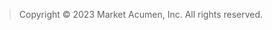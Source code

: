 > Copyright &copy; 2023 Market Acumen, Inc. All rights reserved.

<!-- LINK-HERE -->

[v0.11.0]: https://github.com/zesk/zesk/compare/v0.10.13...v0.11.0

[v0.11.1]: https://github.com/zesk/zesk/compare/v0.11.1...v0.11.0

[v0.12.0]: https://github.com/zesk/zesk/compare/v0.11.1...v0.12.0

[v0.12.1]: https://github.com/zesk/zesk/compare/v0.12.0...v0.12.1

[v0.12.2]: https://github.com/zesk/zesk/compare/v0.12.1...v0.12.2

[v0.12.3]: https://github.com/zesk/zesk/compare/v0.12.2...v0.12.3

[v0.12.4]: https://github.com/zesk/zesk/compare/v0.12.3...v0.12.4

[v0.12.5]: https://github.com/zesk/zesk/compare/v0.12.4...v0.12.5

[v0.12.6]: https://github.com/zesk/zesk/compare/v0.12.5...v0.12.6

[v0.12.7]: https://github.com/zesk/zesk/compare/v0.12.6...v0.12.7

[v0.12.8]: https://github.com/zesk/zesk/compare/v0.12.7...v0.12.8

[v0.12.9]: https://github.com/zesk/zesk/compare/v0.12.8...v0.12.9

[v0.12.10]: https://github.com/zesk/zesk/compare/v0.12.9...v0.12.10

[v0.12.11]: https://github.com/zesk/zesk/compare/v0.12.10...v0.12.11

[v0.12.12]: https://github.com/zesk/zesk/compare/v0.12.11...v0.12.12

[v0.12.13]: https://github.com/zesk/zesk/compare/v0.12.12...v0.12.13

[v0.12.14]: https://github.com/zesk/zesk/compare/v0.12.13...v0.12.14

[v0.12.15]: https://github.com/zesk/zesk/compare/v0.12.14...v0.12.15

[v0.13.0]: https://github.com/zesk/zesk/compare/v0.12.15...v0.13.0

[v0.13.1]: https://github.com/zesk/zesk/compare/v0.13.0...v0.13.1

[v0.13.2]: https://github.com/zesk/zesk/compare/v0.13.1...v0.13.2

[v0.14.0]: https://github.com/zesk/zesk/compare/v0.13.2...v0.14.0

[v0.14.1]: https://github.com/zesk/zesk/compare/v0.14.0...v0.14.1

[v0.14.2]: https://github.com/zesk/zesk/compare/v0.14.1...v0.14.2

[v0.14.3]: https://github.com/zesk/zesk/compare/v0.14.2...v0.14.3

[v0.14.4]: https://github.com/zesk/zesk/compare/v0.14.3...v0.14.4

[v0.15.0]: https://github.com/zesk/zesk/compare/v0.14.4...v0.15.0

[v0.15.1]: https://github.com/zesk/zesk/compare/v0.15.0...v0.15.1

[v0.15.2]: https://github.com/zesk/zesk/compare/v0.15.1...v0.15.2

[v0.15.3]: https://github.com/zesk/zesk/compare/v0.15.2...v0.15.3

[v0.15.4]: https://github.com/zesk/zesk/compare/v0.15.3...v0.15.4

[v0.15.5]: https://github.com/zesk/zesk/compare/v0.15.4...v0.15.5

[v0.15.6]: https://github.com/zesk/zesk/compare/v0.15.5...v0.15.6

[v0.15.7]: https://github.com/zesk/zesk/compare/v0.15.6...v0.15.7

[v0.16.0]: https://github.com/zesk/zesk/compare/v0.15.7...v0.16.0

[v0.16.1]: https://github.com/zesk/zesk/compare/v0.16.0...v0.16.1

[v0.16.2]: https://github.com/zesk/zesk/compare/v0.16.1...v0.16.2

[v0.16.3]: https://github.com/zesk/zesk/compare/v0.16.2...v0.16.3

[v0.16.4]: https://github.com/zesk/zesk/compare/v0.16.3...v0.16.4

[v0.16.5]: https://github.com/zesk/zesk/compare/v0.16.4...v0.16.5

[v0.17.0]: https://github.com/zesk/zesk/compare/v0.16.5...v0.17.0

[v0.18.0]: https://github.com/zesk/zesk/compare/v0.17.0...v0.18.0

[v0.18.1]: https://github.com/zesk/zesk/compare/v0.18.0...v0.18.1

[v0.19.0]: https://github.com/zesk/zesk/compare/v0.18.1...v0.19.0

[v0.19.1]: https://github.com/zesk/zesk/compare/v0.19.0...v0.19.1

[v0.20.0]: https://github.com/zesk/zesk/compare/v0.19.1...v0.20.0

[v0.20.1]: https://github.com/zesk/zesk/compare/v0.20.0...v0.20.1

[v0.21.0]: https://github.com/zesk/zesk/compare/v0.20.1...v0.21.0

[v0.21.1]: https://github.com/zesk/zesk/compare/v0.21.0...v0.21.1

[v0.21.2]: https://github.com/zesk/zesk/compare/v0.21.1...v0.21.2

[v0.21.3]: https://github.com/zesk/zesk/compare/v0.21.2...v0.21.3

[v0.21.4]: https://github.com/zesk/zesk/compare/v0.21.3...v0.21.4

[v0.22.0]: https://github.com/zesk/zesk/compare/v0.21.4...v0.22.0

[v0.23.0]: https://github.com/zesk/zesk/compare/v0.22.0...v0.23.0

[v0.23.1]: https://github.com/zesk/zesk/compare/v0.23.0...v0.23.1

[v0.23.2]: https://github.com/zesk/zesk/compare/v0.23.1...v0.23.2

[v0.23.3]: https://github.com/zesk/zesk/compare/v0.23.2...v0.23.3

[v0.23.4]: https://github.com/zesk/zesk/compare/v0.23.3...v0.23.4

[v0.23.5]: https://github.com/zesk/zesk/compare/v0.23.4...v0.23.5

[v0.24.0]: https://github.com/zesk/zesk/compare/v0.23.5...v0.24.0

[v0.25.0]: https://github.com/zesk/zesk/compare/v0.24.0...v0.25.0

[v0.25.1]: https://github.com/zesk/zesk/compare/v0.25.0...v0.25.1

[v0.25.2]: https://github.com/zesk/zesk/compare/v0.25.1...v0.25.2

[v0.26.0]: https://github.com/zesk/zesk/compare/v0.25.2...v0.26.0

[v0.26.1]: https://github.com/zesk/zesk/compare/v0.26.0...v0.26.1

[v0.26.2]: https://github.com/zesk/zesk/compare/v0.26.1...v0.26.2

[v0.27.0]: https://github.com/zesk/zesk/compare/v0.26.2...v0.27.0

[v0.27.1]: https://github.com/zesk/zesk/compare/v0.27.0...v0.27.1

[v0.28.0]: https://github.com/zesk/zesk/compare/v0.27.1...v0.28.0

[v0.28.1]: https://github.com/zesk/zesk/compare/v0.28.0...v0.28.1

[v0.28.3]: https://github.com/zesk/zesk/compare/v0.28.1...v0.28.3

[v0.28.5]: https://github.com/zesk/zesk/compare/v0.28.3...v0.28.5

[v0.29.0]: https://github.com/zesk/zesk/compare/v0.28.5...v0.29.0

[v0.30.0]: https://github.com/zesk/zesk/compare/v0.29.0...v0.30.0

[v0.30.1]: https://github.com/zesk/zesk/compare/v0.30.0...v0.30.1
